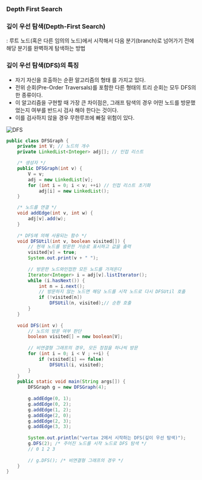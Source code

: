 ### Depth First Search

### 깊이 우선 탐색(Depth-First Search)
: 루트 노드(혹은 다른 임의의 노드)에서 시작해서 다음 분기(branch)로 넘어가기 전에 해당 분기를 완벽하게 탐색하는 방법 

### 깊이 우선 탐색(DFS)의 특징
- 자기 자신을 호출하는 순환 알고리즘의 형태 를 가지고 있다.
- 전위 순회(Pre-Order Traversals)를 포함한 다른 형태의 트리 순회는 모두 DFS의 한 종류이다.
- 이 알고리즘을 구현할 때 가장 큰 차이점은, 그래프 탐색의 경우 어떤 노드를 방문했었는지 여부를 반드시 검사 해야 한다는 것이다.
- 이를 검사하지 않을 경우 무한루프에 빠질 위험이 있다.

![DFS](../../img/algorithm/DFS.gif) <br>


```java
public class DFSGraph {
	private int V; // 노드의 개수
	private LinkedList<Integer> adj[]; // 인접 리스트

	/* 생성자 */
	public DFSGraph(int v) {
		V = v;
		adj = new LinkedList[v];
		for (int i = 0; i < v; ++i) // 인접 리스트 초기화
			adj[i] = new LinkedList();
	}

	/* 노드를 연결 */
	void addEdge(int v, int w) {
		adj[v].add(w);
	}
	
	/* DFS에 의해 사용되는 함수 */
	void DFSUtil(int v, boolean visited[]) {
		// 현재 노드를 방문한 거승로 표시하고 값을 출력 
		visited[v] = true;
		System.out.print(v + " ");
		
		// 방문한 노드와인접한 모든 노드를 가져온다 
		Iterator<Integer> i = adj[v].listIterator();
		while (i.hasNext()) {
			int n = i.next();
			// 방문하지 않는 노드면 해당 노드를 시작 노드로 다시 DFSUtil 호출
			if (!visited[n]) 
				DFSUtil(n, visited);// 순환 호출
		}
	}
	
	void DFS(int v) {
		// 노드의 방문 여부 판단 
		boolean visited[] = new boolean[V];
		
		// 비연결형 그래프의 경우, 모든 정점을 하나씩 방문
		for (int i = 0; i < V ; ++i) {
			if (visited[i] == false)
				DFSUtil(i, visited);
		}
	}
	public static void main(String args[]) {
		DFSGraph g = new DFSGraph(4);
		
		g.addEdge(0, 1);
		g.addEdge(0, 2);
		g.addEdge(1, 2);
		g.addEdge(2, 0);
		g.addEdge(2, 3);
		g.addEdge(3, 3);
		
		System.out.println("vertax 2에서 시작하는 DFS(깊이 우선 탐색)");
		g.DFS(2); /* 주어진 노드를 시작 노드로 DFS 탐색 */
		// 0 1 2 3
		
		// g.DFS(); /* 비연결형 그래프의 경우 */
	}
}
```
